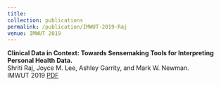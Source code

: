 ```yaml
---
title:
collection: publications
permalink: /publication/IMWUT-2019-Raj
venue: IMWUT 2019
---
```

**Clinical Data in Context: Towards Sensemaking Tools for Interpreting Personal Health Data.**\
Shriti Raj, Joyce M. Lee, Ashley Garrity, and Mark W. Newman.\
IMWUT 2019 [PDF](http://academicpages.github.io/files/paper2.pdf)
